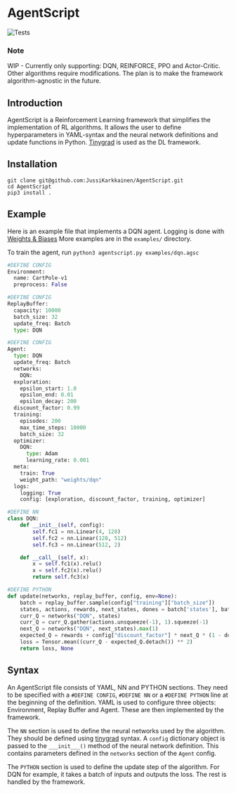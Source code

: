 # AgentScript
![Tests](https://github.com/JussiKarkkainen/AgentLib/actions/workflows/python-app.yml/badge.svg)

### Note
WIP - Currently only supporting: DQN, REINFORCE, PPO and Actor-Critic. Other algorithms require 
modifications. The plan is to make the framework algorithm-agnostic in the future.

## Introduction
AgentScript is a Reinforcement Learning framework that simplifies the implementation of RL algorithms.
It allows the user to define hyperparameters in YAML-syntax and the neural network definitions and 
update functions in Python. [Tinygrad](https://github.com/tinygrad/tinygrad) is used as the DL framework.

## Installation
```
git clone git@github.com:JussiKarkkainen/AgentScript.git
cd AgentScript
pip3 install .
```

## Example
Here is an example file that implements a DQN agent. Logging is done with [Weights & Biases](https://wandb.ai/site)
More examples are in the ```examples/``` directory.

To train the agent, run ```python3 agentscript.py examples/dqn.agsc```

```python
#DEFINE CONFIG
Environment:
  name: CartPole-v1
  preprocess: False

#DEFINE CONFIG
ReplayBuffer:
  capacity: 10000
  batch_size: 32
  update_freq: Batch
  type: DQN

#DEFINE CONFIG
Agent:
  type: DQN
  update_freq: Batch
  networks:
    DQN:
  exploration:
    epsilon_start: 1.0
    epsilon_end: 0.01
    epsilon_decay: 200
  discount_factor: 0.99
  training:
    episodes: 200
    max_time_steps: 10000
    batch_size: 32
  optimizer:
    DQN:
      type: Adam
      learning_rate: 0.001
  meta:
    train: True
    weight_path: "weights/dqn"
  logs: 
    logging: True
    config: [exploration, discount_factor, training, optimizer]

#DEFINE NN
class DQN:
    def __init__(self, config):
        self.fc1 = nn.Linear(4, 128)
        self.fc2 = nn.Linear(128, 512)
        self.fc3 = nn.Linear(512, 2)

    def __call__(self, x):
        x = self.fc1(x).relu()
        x = self.fc2(x).relu()
        return self.fc3(x)

#DEFINE PYTHON
def update(networks, replay_buffer, config, env=None):
    batch = replay_buffer.sample(config["training"]["batch_size"])
    states, actions, rewards, next_states, dones = batch['states'], batch['actions'], batch['rewards'], batch['next_states'], batch['dones']
    curr_Q = networks("DQN", states)
    curr_Q = curr_Q.gather(actions.unsqueeze(-1), 1).squeeze(-1)
    next_Q = networks("DQN", next_states).max(1)
    expected_Q = rewards + config["discount_factor"] * next_Q * (1 - dones)
    loss = Tensor.mean((curr_Q - expected_Q.detach()) ** 2)
    return loss, None
```
## Syntax
An AgentScript file consists of YAML, NN and PYTHON sections. They need to be specified with a
```#DEFINE CONFIG```, ```#DEFINE NN``` or a ```#DEFINE PYTHON``` line at the beginning of the definition. YAML is
used to configure three objects: Environment, Replay Buffer and Agent. These are then implemented by the framework.

The ```NN``` section is used to define the neural networks used by the algorithm. They should be defined using [tinygrad](https://github.com/tinygrad/tinygrad) 
syntax. A ```config``` dictionary object is passed to the ```___init___()``` method of the neural network definition. This contains parameters defined in the
```networks``` section of the ```Agent``` config.

The ```PYTHON``` section is used to define the update step of the algorithm. For DQN for example, it takes a batch of inputs and outputs the loss. The rest is 
handled by the framework. 

